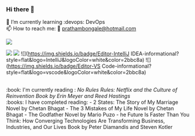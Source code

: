 ### Hi there 👋

🌱 I’m currently learning :devops: DevOps <br />
📫 How to reach me: :e-mail: prathambongale@hotmail.com <br />

<img align="center" src="https://github-readme-stats.vercel.app/api/<CARD_TYPE>/?username=<USERNAME>&theme=<THEME_NAME>" />


![](https://img.shields.io/badge/Code-Java-informational?style=flat&logo=JAVA&logoColor=white&color=2bbc8a) 
![](https://img.shields.io/badge/DB-MongoDB-informational?style=flat&logo=MONGODB&logoColor=white&color=2bbc8a) ![](https://img.shields.io/badge/Editor-IntelliJ IDEA-informational?style=flat&logo=IntelliJ&logoColor=white&color=2bbc8a) ![](https://img.shields.io/badge/Editor-VS Code-informational?style=flat&logo=vscode&logoColor=white&color=2bbc8a)

<br />
:book: I'm currently reading : <i>No Rules Rules: Netflix and the Culture of Reinvention Book by Erin Meyer and Reed Hastings</i>

<br />
:books: I have completed reading:
- 2 States: The Story of My Marriage Novel by Chetan Bhagat
- The 3 Mistakes of My Life Novel by Chetan Bhagat
- The Godfather Novel by Mario Puzo
- he Future Is Faster Than You Think: How Converging Technologies Are Transforming Business, Industries, and Our Lives Book by Peter Diamandis and Steven Kotler


<!--
**prathambongale/prathambongale** is a ✨ _special_ ✨ repository because its `README.md` (this file) appears on your GitHub profile.

Here are some ideas to get you started:

- 🔭 I’m currently working on ...
- 🌱 I’m currently learning
- 👯 I’m looking to collaborate on ...
- 🤔 I’m looking for help with ...
- 💬 Ask me about ...
- 📫 How to reach me: :e-mail: prathambongale@hotmail.com
- 😄 Pronouns: ...
- ⚡ Fun fact: ... :movie_camera:
-->

